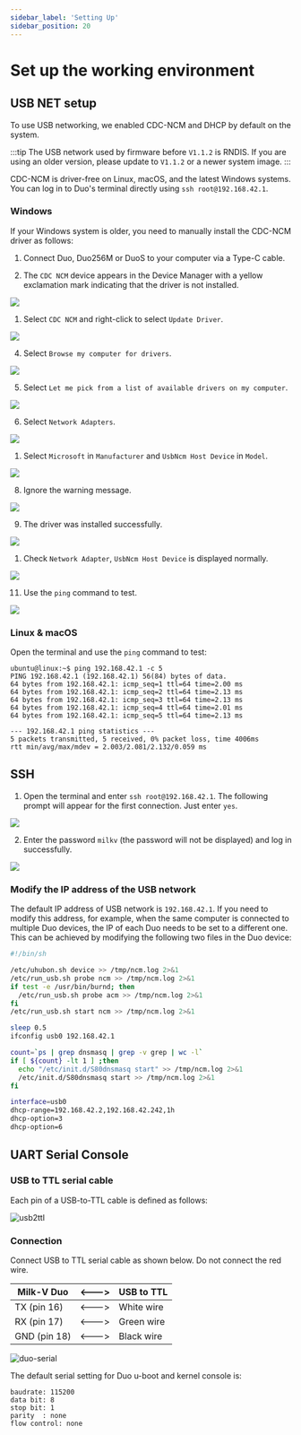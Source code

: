 ```yaml
---
sidebar_label: 'Setting Up'
sidebar_position: 20
---
```


# Set up the working environment

## USB NET setup

To use USB networking, we enabled CDC-NCM and DHCP by default on the system.

:::tip
The USB network used by firmware before `V1.1.2` is RNDIS. If you are using an older version, please update to `V1.1.2` or a newer system image.
:::

CDC-NCM is driver-free on Linux, macOS, and the latest Windows systems. You can log in to Duo's terminal directly using `ssh root@192.168.42.1`.

### Windows

If your Windows system is older, you need to manually install the CDC-NCM driver as follows:

1. Connect Duo, Duo256M or DuoS to your computer via a Type-C cable.

2. The `CDC NCM` device appears in the Device Manager with a yellow exclamation mark indicating that the driver is not installed.

<Image src='/docs/duo/duo-usb-ncm_01.webp' maxWidth='80%' align='center' />

1. Select `CDC NCM` and right-click to select `Update Driver`.

<Image src='/docs/duo/duo-usb-ncm_02.webp' maxWidth='80%' align='center' />

4. Select `Browse my computer for drivers`.

<Image src='/docs/duo/duo-usb-ncm_03.webp' maxWidth='80%' align='center' />

5. Select `Let me pick from a list of available drivers on my computer`.

<Image src='/docs/duo/duo-usb-ncm_04.webp' maxWidth='80%' align='center' />

6. Select `Network Adapters`.

<Image src='/docs/duo/duo-usb-ncm_05.webp' maxWidth='80%' align='center' />

1. Select `Microsoft` in `Manufacturer` and `UsbNcm Host Device` in `Model`.

<Image src='/docs/duo/duo-usb-ncm_06.webp' maxWidth='80%' align='center' />

8. Ignore the warning message.

<Image src='/docs/duo/duo-usb-ncm_07.webp' maxWidth='80%' align='center' />

9. The driver was installed successfully.

<Image src='/docs/duo/duo-usb-ncm_08.webp' maxWidth='80%' align='center' />

1. Check `Network Adapter`, `UsbNcm Host Device` is displayed normally.

<Image src='/docs/duo/duo-usb-ncm_09.webp' maxWidth='80%' align='center' />

11. Use the `ping` command to test.

<Image src='/docs/duo/duo-usb-ncm_10.webp' maxWidth='80%' align='center' />

### Linux & macOS

Open the terminal and use the `ping` command to test:

```
ubuntu@linux:~$ ping 192.168.42.1 -c 5
PING 192.168.42.1 (192.168.42.1) 56(84) bytes of data.
64 bytes from 192.168.42.1: icmp_seq=1 ttl=64 time=2.00 ms
64 bytes from 192.168.42.1: icmp_seq=2 ttl=64 time=2.13 ms
64 bytes from 192.168.42.1: icmp_seq=3 ttl=64 time=2.13 ms
64 bytes from 192.168.42.1: icmp_seq=4 ttl=64 time=2.01 ms
64 bytes from 192.168.42.1: icmp_seq=5 ttl=64 time=2.13 ms

--- 192.168.42.1 ping statistics ---
5 packets transmitted, 5 received, 0% packet loss, time 4006ms
rtt min/avg/max/mdev = 2.003/2.081/2.132/0.059 ms
```

## SSH

1. Open the terminal and enter `ssh root@192.168.42.1`. The following prompt will appear for the first connection. Just enter `yes`.

<Image src='/docs/duo/duo-usb-ncm_ssh_01.webp' maxWidth='80%' align='center' />

2. Enter the password `milkv` (the password will not be displayed) and log in successfully.

<Image src='/docs/duo/duo-usb-ncm_ssh_02.webp' maxWidth='80%' align='center' />

### Modify the IP address of the USB network

The default IP address of USB network is `192.168.42.1`. If you need to modify this address, for example, when the same computer is connected to multiple Duo devices, the IP of each Duo needs to be set to a different one. This can be achieved by modifying the following two files in the Duo device:

```bash {11} showLineNumbers title="/mnt/system/usb-ncm.sh"
#!/bin/sh

/etc/uhubon.sh device >> /tmp/ncm.log 2>&1
/etc/run_usb.sh probe ncm >> /tmp/ncm.log 2>&1
if test -e /usr/bin/burnd; then
  /etc/run_usb.sh probe acm >> /tmp/ncm.log 2>&1
fi
/etc/run_usb.sh start ncm >> /tmp/ncm.log 2>&1

sleep 0.5
ifconfig usb0 192.168.42.1

count=`ps | grep dnsmasq | grep -v grep | wc -l`
if [ ${count} -lt 1 ] ;then
  echo "/etc/init.d/S80dnsmasq start" >> /tmp/ncm.log 2>&1
  /etc/init.d/S80dnsmasq start >> /tmp/ncm.log 2>&1
fi
```

```bash {2} showLineNumbers title="/etc/dnsmasq.conf"
interface=usb0
dhcp-range=192.168.42.2,192.168.42.242,1h
dhcp-option=3
dhcp-option=6
```

## UART Serial Console

### USB to TTL serial cable

Each pin of a USB-to-TTL cable is defined as follows:

![usb2ttl](/docs/duo/usb2ttl.jpg)

### Connection

Connect USB to TTL serial cable as shown below. Do not connect the red wire.


| Milk-V Duo   | \<---> | USB to TTL |
| ------------ | ------ | ---------- |
| TX (pin 16)  | \<---> | White wire |
| RX (pin 17)  | \<---> | Green wire |
| GND (pin 18) | \<---> | Black wire |


![duo-serial](/docs/duo/duo-serial.jpg)

The default serial setting for Duo u-boot and kernel console is:

```
baudrate: 115200
data bit: 8
stop bit: 1
parity  : none
flow control: none
```
